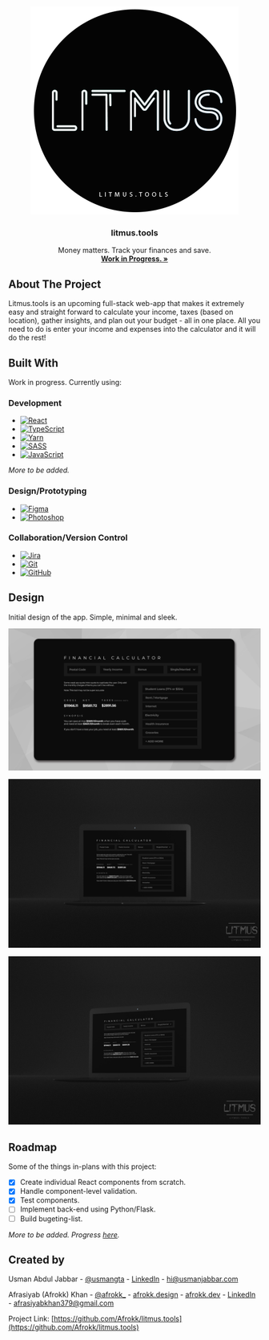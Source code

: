 <br />
<div align="center">
  <a href="https://github.com/Afrokk/litmus.tools">
    <img src="images/clip2.png" alt="Logo" width="415" height="415">
  </a>

  <h3 align="center">litmus.tools</h3>

  <p align="center">
    Money matters. Track your finances and save. 
    <br />
    <a href="https://github.com/Afrokk/litmus.tools"><strong>Work in Progress. »</strong></a>
    <br />
  </p>
</div>

## About The Project

Litmus.tools is an upcoming full-stack web-app that makes it extremely easy and straight forward to calculate your income, taxes (based on location), gather insights, and plan out your budget - all in one place. All you need to do is enter your income and expenses into the calculator and it will do the rest!

## Built With
Work in progress. Currently using:

### Development
* [![React][React.com]][React-url]
* [![TypeScript][TypeScript.com]][TypeScript-url]
* [![Yarn][Yarn.com]][Yarn-url]
* [![SASS][SASS.com]][SASS-url]
* [![JavaScript][JavaScript.com]][JavaScript-url]

_More to be added._

### Design/Prototyping
* [![Figma][Figma.com]][Figma-url]
* [![Photoshop][Photoshop.com]][Photoshop-url]

### Collaboration/Version Control
* [![Jira][Jira.com]][Jira-url]
* [![Git][Git.com]][Git-url]
* [![GitHub][GitHub.com]][GitHub-url]

## Design
Initial design of the app. Simple, minimal and sleek.

<p align="center">
    <img src="images/FigmaPrototype1.jpg">
</p>

<p align="center">
    <img src="images/FigmaMockupPSD2.jpg">
</p>

<p align="center">
    <img src="images/FigmaMockupPSD1.jpg">
</p>


## Roadmap
Some of the things in-plans with this project:

- [x] Create individual React components from scratch.
- [x] Handle component-level validation.
- [x] Test components.
- [ ] Implement back-end using Python/Flask.
- [ ] Build bugeting-list.

_More to be added._
_Progress [here](https://github.com/Afrokk/litmus.tools/pulls?q=is%3Apr+is%3Aclosed)._

## Created by

Usman Abdul Jabbar - [@usmangta](https://www.instagram.com/usmangta/) - [LinkedIn](https://www.linkedin.com/in/usman-abdul-jabbar/) - hi@usmanjabbar.com

Afrasiyab (Afrokk) Khan - [@afrokk_](https://www.instagram.com/afrokk_/) - [afrokk.design](https://afrokk.design/) - [afrokk.dev](https://afrokk.dev/) - [LinkedIn](https://www.linkedin.com/in/afrasiyab-k/) - afrasiyabkhan379@gmail.com

Project Link: [https://github.com/Afrokk/litmus.tools](https://github.com/Afrokk/litmus.tools)

[product-screenshot]: images/clip.jpg
[React.com]: https://img.shields.io/badge/React-20232A?style=for-the-badge&logo=react&logoColor=61DAFB
[React-url]: https://reactjs.org/
[TypeScript.com]: https://img.shields.io/badge/TypeScript-007ACC?style=for-the-badge&logo=typescript&logoColor=white
[TypeScript-url]: https://www.typescriptlang.org/
[SASS.com]: https://img.shields.io/badge/Sass-CC6699?style=for-the-badge&logo=sass&logoColor=white
[SASS-url]: https://sass-lang.com/
[JavaScript.com]: https://img.shields.io/badge/JavaScript-323330?style=for-the-badge&logo=javascript&logoColor=F7DF1E
[JavaScript-url]: https://en.wikipedia.org/wiki/JSX_(JavaScript)
[Yarn.com]: https://img.shields.io/badge/Yarn-2C8EBB?style=for-the-badge&logo=yarn&logoColor=white
[Yarn-url]: https://yarnpkg.com/
[Figma.com]: https://img.shields.io/badge/Figma-F24E1E?style=for-the-badge&logo=figma&logoColor=white
[Figma-url]: https://www.figma.com/
[Photoshop.com]: https://img.shields.io/badge/Adobe%20Photoshop-31A8FF?style=for-the-badge&logo=Adobe%20Photoshop&logoColor=black
[Photoshop-url]: https://www.adobe.com/ca/products/photoshop.html
[Jira.com]: https://img.shields.io/badge/Jira-0052CC?style=for-the-badge&logo=Jira&logoColor=white
[Jira-url]: https://jira.com/
[Git.com]: https://img.shields.io/badge/GIT-E44C30?style=for-the-badge&logo=git&logoColor=white
[Git-url]: https://git-scm.com/
[GitHub.com]: https://img.shields.io/badge/GitHub-100000?style=for-the-badge&logo=github&logoColor=white
[GitHub-url]: https://github.com/
